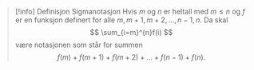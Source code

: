 > [!info] Definisjon Sigmanotasjon
> Hvis $m$ og $n$ er heltall med $m\leq n$ og $f$ er en funksjon definert for alle $m,m+1,m+2,\ldots, n-1, n$. Da skal
> $$
> \sum_{i=m}^{n}f(i)
> $$
> være notasjonen som står for summen
> $$
> f(m) + f(m+1) + f(m+2)+\ldots + f(n-1) + f(n).
> $$


